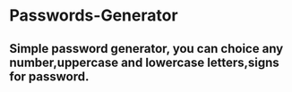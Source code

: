 # Passwords-Generator

## Simple password generator, you can choice any number,uppercase and lowercase letters,signs for password.
